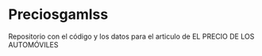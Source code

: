 # Preciosgamlss
Repositorio con el código y los datos para el articulo de EL PRECIO DE LOS AUTOMÓVILES
